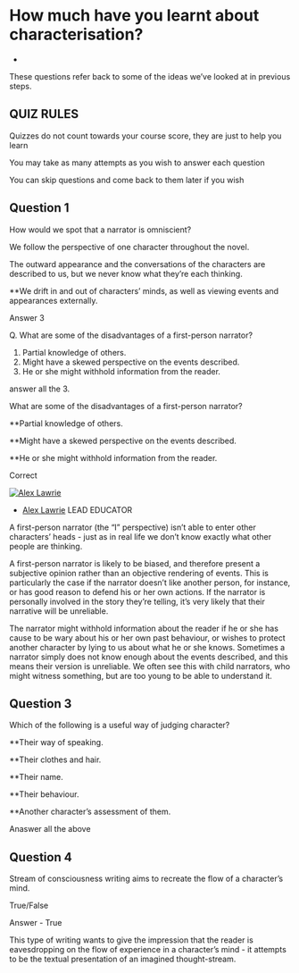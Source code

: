 # How much have you learnt about characterisation?

- [](https://www.futurelearn.com/courses/how-to-read-a-novel/1/quizzes/185494/introduction)

These questions refer back to some of the ideas we’ve looked at in previous steps.

## QUIZ RULES

Quizzes do not count towards your course score, they are just to help you learn

You may take as many attempts as you wish to answer each question

You can skip questions and come back to them later if you wish

## Question 1

How would we spot that a narrator is omniscient?

We follow the perspective of one character throughout the novel.

The outward appearance and the conversations of the characters are described to us, but we never know what they’re each thinking.

**We drift in and out of characters’ minds, as well as viewing events and appearances externally.

Answer 3

Q. What are some of the disadvantages of a first-person narrator?

1. Partial knowledge of others.
2. Might have a skewed perspective on the events described.
3. He or she might withhold information from the reader.

answer all the 3.

What are some of the disadvantages of a first-person narrator?

**Partial knowledge of others.

**Might have a skewed perspective on the events described.

**He or she might withhold information from the reader.

Correct

[![Alex Lawrie](https://ugc.futurelearn.com/uploads/images/cf/21/thumbnail_cf210e96-6692-43ff-9214-395976f91728.jpg)](https://www.futurelearn.com/profiles/5702559)

- [Alex Lawrie](https://www.futurelearn.com/profiles/5702559) LEAD EDUCATOR

A first-person narrator (the “I” perspective) isn’t able to enter other characters’ heads - just as in real life we don’t know exactly what other people are thinking.

A first-person narrator is likely to be biased, and therefore present a subjective opinion rather than an objective rendering of events. This is particularly the case if the narrator doesn’t like another person, for instance, or has good reason to defend his or her own actions. If the narrator is personally involved in the story they’re telling, it’s very likely that their narrative will be unreliable.

The narrator might withhold information about the reader if he or she has cause to be wary about his or her own past behaviour, or wishes to protect another character by lying to us about what he or she knows. Sometimes a narrator simply does not know enough about the events described, and this means their version is unreliable. We often see this with child narrators, who might witness something, but are too young to be able to understand it.

## Question 3

Which of the following is a useful way of judging character?

**Their way of speaking.

**Their clothes and hair.

**Their name.

**Their behaviour.

**Another character’s assessment of them.

Anaswer all the above



## Question 4

Stream of consciousness writing aims to recreate the flow of a character’s mind.

True/False

Answer - True

This type of writing wants to give the impression that the reader is eavesdropping on the flow of experience in a character’s mind - it attempts to be the textual presentation of an imagined thought-stream.[](https://www.futurelearn.com/courses/how-to-read-a-novel/1/steps/185494/questions/3)





[](https://www.futurelearn.com/courses/how-to-read-a-novel/1/steps/185494/questions/1)